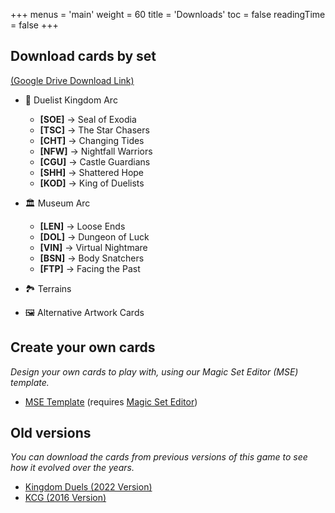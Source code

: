 +++
menus = 'main'
weight = 60
title = 'Downloads'
toc = false
readingTime = false
+++

## Download cards by set

[(Google Drive Download Link)](https://drive.google.com/drive/folders/1DjpOGiYT_VjMQnTEr3nBwLHyYe8wF4A8)

- 🏰 Duelist Kingdom Arc
    - **[SOE]** → Seal of Exodia
    - **[TSC]** → The Star Chasers
    - **[CHT]** → Changing Tides
    - **[NFW]** → Nightfall Warriors
    - **[CGU]** → Castle Guardians
    - **[SHH]** → Shattered Hope
    - **[KOD]** → King of Duelists

- 🏛️ Museum Arc
    - **[LEN]** → Loose Ends
    - **[DOL]** → Dungeon of Luck
    - **[VIN]** → Virtual Nightmare
    - **[BSN]** → Body Snatchers
    - **[FTP]** → Facing the Past

- 🏞️ Terrains

- 🖼️ Alternative Artwork Cards

## Create your own cards

*Design your own cards to play with, using our Magic Set Editor (MSE) template.*

- [MSE Template](https://drive.google.com/file/d/1RcNRZfQf2CNvd3HtmutTU2t16lQxkLBx/view?usp=drive_link) (requires [Magic Set Editor](https://magicseteditor.boards.net/))

## Old versions

*You can download the cards from previous versions of this game to see how it evolved over the years.*

- [Kingdom Duels (2022 Version)](https://drive.google.com/drive/folders/1-ZT--E50W_yzyyNtEywZUje33fIS_zoM)
- [KCG (2016 Version)](https://drive.google.com/drive/folders/1CYapJYlAR-obHRjBixno5oEMXigOTMF7)
